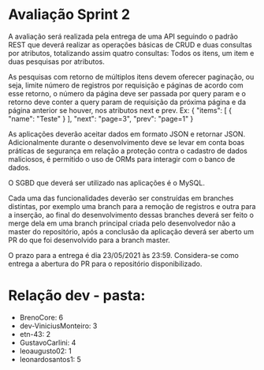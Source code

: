 # Avaliação Sprint 2

A avaliação será realizada pela entrega de uma API seguindo o padrão REST que deverá realizar as operações básicas de CRUD e duas consultas por atributos, totalizando assim quatro consultas: Todos os itens, um item e duas pesquisas por atributos.

As pesquisas com retorno de múltiplos itens devem oferecer paginação, ou seja, limite número de registros por requisição e páginas de acordo com esse retorno, o número da página deve ser passada por query param e o retorno deve conter a query param de requisição da próxima página e da página anterior se houver, nos atributos next e prev. Ex:
{
    "items": [
        {
            "name": "Teste"
        }
    ],
    "next": "page=3",
    "prev": "page=1"
}

As aplicações deverão aceitar dados em formato JSON e retornar JSON. Adicionalmente durante o desenvolvimento deve se levar em conta boas práticas de segurança em relação a proteção contra o cadastro de dados maliciosos, é permitido o uso de ORMs para interagir com o banco de dados.

O SGBD que deverá ser utilizado nas aplicações é o MySQL.

Cada uma das funcionalidades deverão ser construídas em branches distintas, por exemplo uma branch para a remoção de registros e outra para a inserção, ao final do desenvolvimento dessas branches deverá ser feito o merge dela em uma branch principal criada pelo desenvolvedor não a master do repositório, após a conclusão da aplicação deverá ser aberto um PR do que foi desenvolvido  para a branch master. 

O prazo para a entrega é dia 23/05/2021 às 23:59. Considera-se como entrega a abertura do PR para o repositório disponibilizado.

# Relação dev - pasta:
- BrenoCore: 6
- dev-ViniciusMonteiro: 3
- etn-43: 2
- GustavoCarlini: 4
- leoaugusto02: 1
- leonardosantos1: 5
